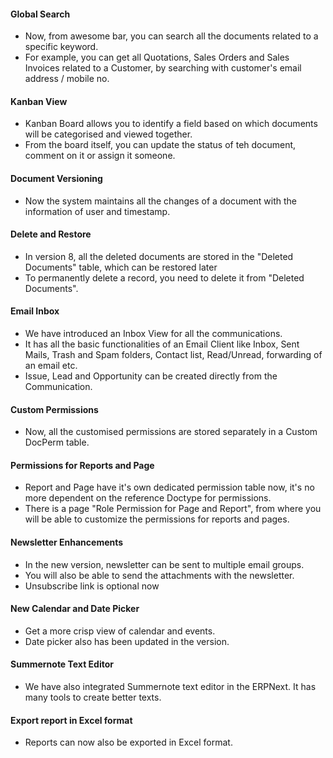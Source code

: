 #### Global Search

- Now, from awesome bar, you can search all the documents related to a specific keyword.
- For example, you can get all Quotations, Sales Orders and Sales Invoices related to a Customer, by searching with customer's email address / mobile no.

#### Kanban View

- Kanban Board allows you to identify a field based on which documents will be categorised and viewed together.
- From the board itself, you can update the status of teh document, comment on it or assign it someone.

#### Document Versioning

- Now the system maintains all the changes of a document with the information of user and timestamp.

#### Delete and Restore

- In version 8, all the deleted documents are stored in the "Deleted Documents" table, which can be restored later
- To permanently delete a record, you need to delete it from "Deleted Documents".

#### Email Inbox

- We have introduced an Inbox View for all the communications.
- It has all the basic functionalities of an Email Client like Inbox, Sent Mails, Trash and Spam folders, Contact list, Read/Unread, forwarding of an email etc.
- Issue, Lead and Opportunity can be created directly from the Communication.

#### Custom Permissions

- Now, all the customised permissions are stored separately in a Custom DocPerm table.

#### Permissions for Reports and Page

- Report and Page have it's own dedicated permission table now, it's no more dependent on the reference Doctype for permissions.
- There is a page "Role Permission for Page and Report", from where you will be able to customize the permissions for reports and pages.

#### Newsletter Enhancements

- In the new version, newsletter can be sent to multiple email groups.
- You will also be able to send the attachments with the newsletter.
- Unsubscribe link is optional now

#### New Calendar and Date Picker

- Get a more crisp view of calendar and events.
- Date picker also has been updated in the version.

#### Summernote Text Editor

- We have also integrated Summernote text editor in the ERPNext. It has many tools to create better texts.

#### Export report in Excel format

- Reports can now also be exported in Excel format.
